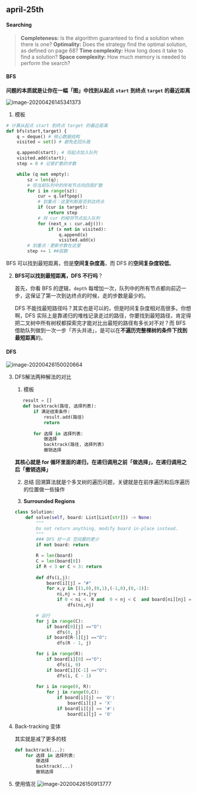 ## april-25th

#### Searching

> **Completeness:** Is the algorithm guaranteed to find a solution when there is one?
> **Optimality:** Does the strategy find the optimal solution, as defined on page 68?
> **Time complexity:** How long does it take to find a solution?
> **Space complexity:** How much memory is needed to perform the search?

#### BFS

**问题的本质就是让你在一幅「图」中找到从起点** **`start`** **到终点** **`target`** **的最近距离**

![image-20200426145341373](/home/marco/.config/Typora/typora-user-images/image-20200426145341373.png)

1. 模板

```python
# 计算从起点 start 到终点 target 的最近距离
def bfs(start,target) {
    q = deque() # 核心数据结构
    visited = set() # 避免走回头路

    q.append(start); # 将起点加入队列
    visited.add(start);
    step = 0 # 记录扩散的步数

    while (q not empty):
        sz = len(q);
        # 将当前队列中的所有节点向四周扩散
        for i in range(sz):
            cur = q.leftpop()
            # 划重点：这里判断是否到达终点 
            if (cur is target):
                return step
            # 将 cur 的相邻节点加入队列
            for (next_x : cur.adj()):
                if (x not in visited):
                    q.append(x)
                    visited.add(x)
        # 划重点：更新步数在这里 
        step += 1 ##层数

```

BFS 可以找到最短距离，但是**空间复杂度高**，而 DFS 的**空间复杂度较低**。

2. **BFS可以找到最短距离，DFS 不行吗**？

   首先，你看 BFS 的逻辑，`depth` 每增加一次，队列中的所有节点都向前迈一步，这保证了第一次到达终点的时候，走的步数是最少的。

   DFS 不能找最短路径吗？其实也是可以的，但是时间复杂度相对高很多。你想啊，DFS 实际上是靠递归的堆栈记录走过的路径，你要找到最短路径，肯定得把二叉树中所有树杈都探索完才能对比出最短的路径有多长对不对？而 BFS 借助队列做到一次一步「齐头并进」，是可以在**不遍历完整棵树的条件下找到最短距离**的。


#### DFS

![image-20200426150020664](/home/marco/.config/Typora/typora-user-images/image-20200426150020664.png)

3. DFS解法两种解法的对比 

   1. 模板

   ```python
      result = []
      def backtrack(路径, 选择列表):
          if 满足结束条件:
              result.add(路径)
              return
      
          for 选择 in 选择列表:
              做选择
              backtrack(路径, 选择列表)
              撤销选择
   ```

      **其核心就是 for 循环里面的递归，在递归调用之前「做选择」，在递归调用之后「撤销选择」**

   2. 总结
   回溯算法就是个多叉树的遍历问题，关键就是在前序遍历和后序遍历的位置做一些操作

   2. **Surrounded Regions**

   ```python
   class Solution:
       def solve(self, board: List[List[str]]) -> None:
           """
           Do not return anything, modify board in-place instead.
           """
           ### DFS 好一点 空间要的更少
           if not board: return
   
           R = len(board)
           C = len(board[0])
           if R < 3 or C < 3: return
           
           def dfs(i,j):
               board[i][j] = "#"
               for x,y in [(1,0),(0,1),(-1,0),(0,-1)]:
                   ni,nj = i+x,j+y
                   if 0 < ni <  R and  0 < nj < C  and board[ni][nj] == 'O':
                       dfs(ni,nj)
   
           # 运行
           for j in range(C):
               if board[0][j] =="O":
                   dfs(0, j)
               if board[R-1][j] =="O":
                   dfs(R - 1, j)
   
           for i in range(R):
               if board[i][0] =="O":
                   dfs(i, 0)
               if board[i][C-1] =="O":
                   dfs(i, C - 1)
           
           for i in range(0, R):
               for j in range(0,C):
                   if board[i][j] == 'O':
                       board[i][j] = 'X'
                   if board[i][j] == '#':
                       board[i][j] = 'O'
   
   
   ```

   

4. Back-tracking 变体

   其实就是减了更多的枝

   ```python
   def backtrack(...):
       for 选择 in 选择列表:
           做选择
           backtrack(...)
           撤销选择
   ```

5. 使用情况
![image-20200426150913777](/home/marco/.config/Typora/typora-user-images/image-20200426150913777.png)


